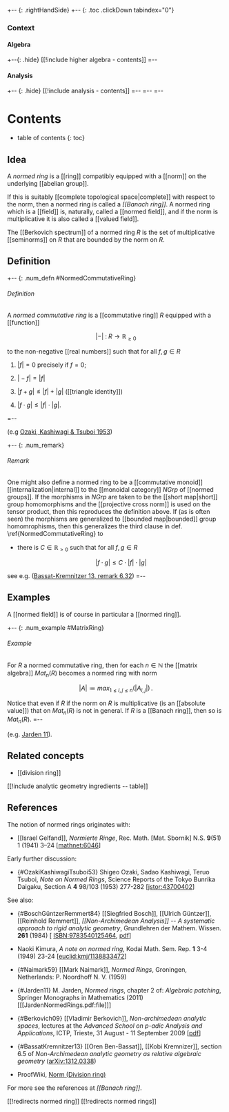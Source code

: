 
+-- {: .rightHandSide}
+-- {: .toc .clickDown tabindex="0"}
### Context
#### Algebra
+--{: .hide}
[[!include higher algebra - contents]]
=--
#### Analysis
+-- {: .hide}
[[!include analysis - contents]]
=--
=--
=--


# Contents
* table of contents
{: toc}

## Idea

A _normed ring_ is a [[ring]] compatibly equipped with a [[norm]] on the underlying [[abelian group]]. 

If this is suitably [[complete topological space|complete]] with respect to the norm, then a normed ring is called a _[[Banach ring]]_. A normed ring which is a [[field]] is, naturally, called a [[normed field]], and if the norm is multiplicative it is also called a [[valued field]].

The [[Berkovich spectrum]] of a normed ring $R$ is the set of multiplicative [[seminorms]] on $R$ that are bounded by the norm on $R$.


## Definition

+-- {: .num_defn #NormedCommutativeRing}
###### Definition

A _normed commutative ring_ is a [[commutative ring]] $R$ equipped with a [[function]]

$$
  {\vert -\vert} \;\colon\; R \longrightarrow \mathbb{R}_{\geq 0}
$$

to the non-negative [[real numbers]] such that for all $f,g \in R$

1. ${\vert f \vert} = 0$ precisely if $f = 0$;

2. $\vert -f\vert = \vert f \vert$

3. ${\vert f + g \vert} \leq {\vert f \vert}+ {\vert g \vert}$ ([[triangle identity]])

4. ${\vert f \cdot g\vert} \leq {\vert f \vert\cdot {\vert g \vert}}$.

=--

(e.g [Ozaki, Kashiwagi & Tsuboi 1953](#OzakiKashiwagiTsuboi53))


+-- {: .num_remark}
###### Remark

One might also define a normed ring to be a [[commutative monoid]] [[internalization|internal]] to the [[monoidal category]] $NGrp$ of [[normed groups]].  If the morphisms in $NGrp$ are taken to be the [[short map|short]] group homomorphisms and the [[projective cross norm]] is used on the tensor product, then this reproduces the definition above.  If (as is often seen) the morphisms are generalized to [[bounded map|bounded]] group homomrophisms, then this generalizes the third clause in def. \ref{NormedCommutativeRing}
to 

* there is $C \in \mathbb{R}_{\gt 0}$ such that for all $f,g \in R$

  $$
    {\vert f \cdot g\vert} \leq C \cdot {\vert f \vert\cdot {\vert g \vert}}
  $$

see e.g. ([Bassat-Kremnitzer 13, remark 6.32](#BassatKremnitzer13))
=--


## Examples

A [[normed field]] is of course in particular a [[normed ring]].

+-- {: .num_example #MatrixRing}
###### Example

For $R$ a normed commutative ring, then for each $n \in \mathbb{N}$ the [[matrix algebra]] $Mat_n(R)$ becomes a normed ring with norm

$$
 {\vert A\vert} \coloneqq max_{1 \leq i,j \leq n}({\vert A_{i,j}\vert})
 \,.
$$

Notice that even if $R$ if the norm on $R$ is multiplicative (is an [[absolute value]]) that on $Mat_n(R)$ is not in general. If $R$ is a [[Banach ring]], then so is $Mat_n(R)$.
=--

(e.g. [Jarden 11](#Jarden11)).


## Related concepts

* [[division ring]]

[[!include analytic geometry ingredients -- table]]


## References

The notion of normed rings originates with:

* [[Israel Gelfand]], *Normierte Ringe*, Rec. Math. [Mat. Sbornik] N.S. **9**(51) 1 (1941) 3–24 &lbrack;[mathnet:6046](https://m.mathnet.ru/php/archive.phtml?wshow=paper&jrnid=sm&paperid=6046&option_lang=eng)&rbrack;

Early further discussion:

* {#OzakiKashiwagiTsuboi53} Shigeo Ozaki, Sadao Kashiwagi, Teruo Tsuboi, *Note on Normed Rings*, Science Reports of the Tokyo Bunrika Daigaku, Section A **4** 98/103 (1953) 277-282 &lbrack;[jstor:43700402](https://www.jstor.org/stable/43700402)&rbrack;




See also:

* {#BoschGüntzerRemmert84} [[Siegfried Bosch]], [[Ulrich Güntzer]], [[Reinhold Remmert]], *[[Non-Archimedean Analysis]] -- A systematic approach to rigid analytic geometry*, Grundlehren der Mathem. Wissen. **261** (1984) &lbrack;  [ISBN:9783540125464](https://link.springer.com/book/9783540125464), [pdf](http://math.arizona.edu/~cais/scans/BGR-Non_Archimedean_Analysis.pdf)&rbrack;

* Naoki Kimura, _A note on normed ring_, Kodai Math. Sem. Rep.
**1** 3-4 (1949) 23-24 &lbrack;[euclid:kmj/1138833472](http://projecteuclid.org/euclid.kmj/1138833472)&rbrack;

* {#Naimark59} [[Mark Naimark]],  _Normed Rings_, Groningen, Netherlands: P. Noordhoff N. V. (1959)

* {#Jarden11} M. Jarden, _Normed rings_, chapter 2 of:  _Algebraic patching_, Springer Monographs in Mathematics (2011) &lbrack;[[JardenNormedRings.pdf:file]]&rbrack;

* {#Berkovich09} [[Vladimir Berkovich]], _Non-archimedean analytic spaces_, lectures at the _Advanced School on $p$-adic Analysis and Applications_, ICTP, Trieste, 31 August - 11 September 2009 &lbrack;[pdf](http://www.wisdom.weizmann.ac.il/~vova/Trieste_2009.pdf)&rbrack;

* {#BassatKremnitzer13} [[Oren Ben-Bassat]], [[Kobi Kremnizer]], section 6.5 of _Non-Archimedean analytic geometry as relative algebraic geometry_ ([arXiv:1312.0338](http://arxiv.org/abs/1312.0338))

* ProofWiki, <a href="https://proofwiki.org/wiki/Definition:Norm_(Division_Ring)">Norm (Division ring)</a>

For more see the references at _[[Banach ring]]_.


[[!redirects normed ring]]
[[!redirects normed rings]]
